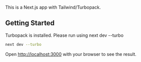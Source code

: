 This is a Next.js app with Tailwind/Turbopack.

## Getting Started

Turbopack is installed. Please run using next dev --turbo

```bash
next dev --turbo
```

Open [http://localhost:3000](http://localhost:3000) with your browser to see the result.


